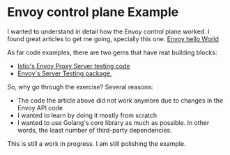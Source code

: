 # Envoy control plane Example


I wanted to understand in detail how the Envoy control plane worked. I found great articles to get me going, specially this one: [Envoy hello World](https://medium.com/@salmaan.rashid/envoy-control-plane-hello-world-2f49b2865f29I)

As far code examples, there are two gems that have reat building blocks:

* [Istio's Envoy Proxy Server testing code](https://github.com/istio/istio/blob/master/vendor/github.com/envoyproxy/go-control-plane/pkg/test/server.go)
* [Envoy's Server Testing package](https://github.com/envoyproxy/go-control-plane/blob/master/pkg/test/server.go),   

So, why go through the exercise? Several reasons:

* The code the article above did not work anymore due to changes in the Envoy API code
* I wanted to learn by doing it mostly from scratch
* I wanted to use Golang's core library as much as possible. In other words, the least number of third-party dependencies.

This is still a work in progress. I am still polishing the example.




